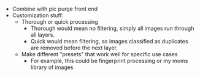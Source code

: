 - Combine with pic purge front end
- Customization stuff:
	- Thorough or quick processing
		- Thorough would mean no filtering, simply all images run through all layers.
		- Quick would mean filtering, so images classified as duplicates are removed before the next layer.
	- Make different "presets" that work well for specific use cases
		- For example, this could be fingerprint processing or my moms library of images